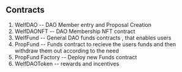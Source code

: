 ## Contracts

1. WelfDAO -- DAO Member entry and Proposal Creation
2. WelfDAONFT -- DAO Membership NFT contract
3. WelfFund -- General DAO funds contracts , that enables users
4. PropFund -- Funds contract to recieve the users funds and then withdraw them out according to the need
5. PropFund Factory -- Deploy new Funds contract
6. WelfDAOToken -- rewards and incentives
